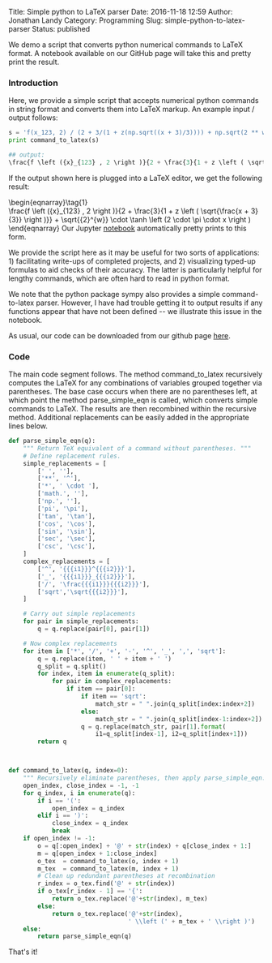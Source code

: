 Title: Simple python to LaTeX parser
Date: 2016-11-18 12:59
Author: Jonathan Landy
Category: Programming
Slug: simple-python-to-latex-parser
Status: published

We demo a script that converts python numerical commands to LaTeX format. A notebook available on our GitHub page will take this and pretty print the result.

  
  


### Introduction

Here, we provide a simple script that accepts numerical python commands in string format and converts them into LaTeX markup. An example input / output follows:

```python 
s = 'f(x_123, 2) / (2 + 3/(1 + z(np.sqrt((x + 3)/3)))) + np.sqrt(2 ** w) * np.tanh(2 * math.pi* x)'  
print command_to_latex(s)

## output:  
\frac{f \left ({x}_{123} , 2 \right )}{2 + \frac{3}{1 + z \left ( \sqrt{\frac{x + 3}{3}} \right )}} + \sqrt{{2}^{w}} \cdot \tanh \left (2 \cdot \pi \cdot x \right )  
```

If the output shown here is plugged into a LaTeX editor, we get the following result:

\begin{eqnarray}\tag{1}  
\frac{f \left ({x}_{123} , 2 \right )}{2 + \frac{3}{1 + z \left ( \sqrt{\frac{x + 3}{3}} \right )}} + \sqrt{{2}^{w}} \cdot \tanh \left (2 \cdot \pi \cdot x \right )  
\end{eqnarray}
Our Jupyter [notebook](https://github.com/EFavDB/python_command_to_latex) automatically pretty prints to this form.

We provide the script here as it may be useful for two sorts of applications: 1) facilitating write-ups of completed projects, and 2) visualizing typed-up formulas to aid checks of their accuracy. The latter is particularly helpful for lengthy commands, which are often hard to read in python format.

We note that the python package sympy also provides a simple command-to-latex parser. However, I have had trouble getting it to output results if any functions appear that have not been defined -- we illustrate this issue in the notebook.

As usual, our code can be downloaded from our github page [here](https://github.com/EFavDB/python_command_to_latex).

### Code

The main code segment follows. The method command_to_latex recursively computes the LaTeX for any combinations of variables grouped together via parentheses. The base case occurs when there are no parentheses left, at which point the method parse_simple_eqn is called, which converts simple commands to LaTeX. The results are then recombined within the recursive method. Additional replacements can be easily added in the appropriate lines below.

```python 
def parse_simple_eqn(q):  
    """ Return TeX equivalent of a command without parentheses. """  
    # Define replacement rules.  
    simple_replacements = [
        [' ', ''],  
        ['**', '^'],
        ['*', ' \cdot '],  
        ['math.', ''],
        ['np.', ''],  
        ['pi', '\pi'],
        ['tan', '\tan'],  
        ['cos', '\cos'],
        ['sin', '\sin'],  
        ['sec', '\sec'],
        ['csc', '\csc'],
    ]  
    complex_replacements = [
        ['^', '{{{i1}}}^{{{i2}}}'],  
        ['_', '{{{i1}}}_{{{i2}}}'],  
        ['/', '\frac{{{i1}}}{{{i2}}}'],  
        ['sqrt','\sqrt{{{i2}}}'],
    ]  

    # Carry out simple replacements  
    for pair in simple_replacements:  
        q = q.replace(pair[0], pair[1])  

    # Now complex replacements  
    for item in ['*', '/', '+', '-', '^', '_', ',', 'sqrt']:  
        q = q.replace(item, ' ' + item + ' ')  
        q_split = q.split()  
        for index, item in enumerate(q_split):  
            for pair in complex_replacements:  
                if item == pair[0]:  
                    if item == 'sqrt':  
                        match_str = " ".join(q_split[index:index+2])  
                    else:  
                        match_str = " ".join(q_split[index-1:index+2])  
                    q = q.replace(match_str, pair[1].format(  
                        i1=q_split[index-1], i2=q_split[index+1]))  
        return q



def command_to_latex(q, index=0):  
    """ Recursively eliminate parentheses, then apply parse_simple_eqn."""  
    open_index, close_index = -1, -1
    for q_index, i in enumerate(q):
        if i == '(':
            open_index = q_index
        elif i == ')':
            close_index = q_index
            break
    if open_index != -1:
        o = q[:open_index] + '@' + str(index) + q[close_index + 1:]
        m = q[open_index + 1:close_index]
        o_tex  = command_to_latex(o, index + 1)
        m_tex  = command_to_latex(m, index + 1)
        # Clean up redundant parentheses at recombination
        r_index = o_tex.find('@' + str(index))
        if o_tex[r_index - 1] == '{':
            return o_tex.replace('@'+str(index), m_tex)
        else:
            return o_tex.replace('@'+str(index), 
                                 ' \\left (' + m_tex + ' \\right )')
    else:
        return parse_simple_eqn(q)
```

That's it!
